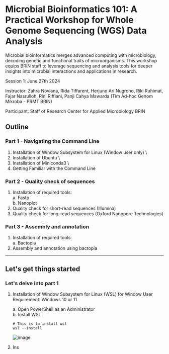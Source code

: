 # Microbial Bioinformatics 101: A Practical Workshop for Whole Genome Sequencing (WGS) Data Analysis

Microbial bioinformatics merges advanced computing with microbiology, decoding genetic and functional traits of microorganisms. This workshop equips BRIN staff to leverage sequencing and analysis tools for deeper insights into microbial interactions and applications in research.  

Session 1: June 27th 2024  

Instructor: Zahra Noviana, Rida Tiffarent, Herjuno Ari Nugroho, Riki Ruhimat, Fajar Nasrulloh, Rini Riffiani, Panji Cahya Mawarda (Tim Ad-hoc Genom Mikroba - PRMT BRIN)  

Participant: Staff of Research Center for Applied Microbiology BRIN

## Outline
### Part 1 - Navigating the Command Line
1. Installation of Window Subsystem for Linux (Window user only) \
2. Installation of Ubuntu \
3. Installation of Miniconda3 \
4. Getting Familiar with the Command Line

### Part 2 - Quality check of sequences
1. Installation of required tools: \
   a. Fastp \
   b. Nanoplot
3. Quality check for short-read sequences (Illumina)
4. Quality check for long-read sequences (Oxford Nanopore Technologies)

### Part 3 - Assembly and annotation
1. Installation of required tools: \
   a. Bactopia
2. Assembly and annotation using bactopia

__________________________
## Let's get things started

### Let's delve into part 1
1. Installation of Window Subsystem for Linux (WSL) for Window User \
   Requirement: Windows 10 or 11 
   
   a. Open PowerShell as an Administrator \
   b. Install WSL
   
      ```
      # This is to install wsl
      wsl --install
      ```

      ![image](https://github.com/zahranoviana/Microbial-Bioinformatics-101.1-A-Practical-Workshop-for-Whole-Genome-Sequencing-WGS-Data-Analysis/assets/97138684/d153c713-d6a7-4799-899b-23089ee99767)


   
      
   
   
3. Ins



